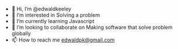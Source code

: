 - 👋 Hi, I’m @edwaldkeeley
- 👀 I’m interested in Solving a problem
- 🌱 I’m currently learning Javascript
- 💞️ I’m looking to collaborate on Making software that solve problem globally
- 📫 How to reach me edwaldpk@gmail.com

<!---
edwaldkeeley/edwaldkeeley is a ✨ special ✨ repository because its `README.md` (this file) appears on your GitHub profile.
You can click the Preview link to take a look at your changes.
--->

